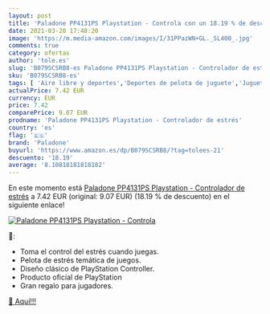 ```yaml
---
layout: post
title: 'Paladone PP4131PS Playstation - Controla con un 18.19 % de descuento'
date: 2021-03-20 17:48:20
image: 'https://m.media-amazon.com/images/I/31PPazWN+GL._SL400_.jpg'
comments: true
category: ofertas
author: 'tole.es'
slug: 'B079SCSRB8-es Paladone PP4131PS Playstation - Controlador de estrés'
sku: 'B079SCSRB8-es'
tags: [ 'Aire libre y deportes','Deportes de pelota de juguete','Juguetes','Juguetes y juegos','Videojuegos','paladone','playstation', ]
actualPrice: 7.42 EUR
currency: EUR
price: 7.42
comparePrice: 9.07 EUR
prodname: 'Paladone PP4131PS Playstation - Controlador de estrés'
country: 'es'
flag: '🇪🇸'
brand: 'Paladone'
buyurl: 'https://www.amazon.es/dp/B079SCSRB8/?tag=tolees-21'
descuento: '18.19'
average: '8.10818181818182'
---
```


En este momento está [Paladone PP4131PS Playstation - Controlador de estrés](https://www.amazon.es/dp/B079SCSRB8/?tag=tolees-21) a 7.42 EUR (original: 9.07 EUR) (18.19 %  de descuento) en el siguiente enlace!

[![Paladone PP4131PS Playstation - Controla](https://m.media-amazon.com/images/I/31PPazWN+GL._SL400_.jpg)](https://www.amazon.es/dp/B079SCSRB8/?tag=tolees-21)

🔎:

- Toma el control del estrés cuando juegas.
- Pelota de estrés temática de juegos.
- Diseño clásico de PlayStation Controller.
- Producto oficial de PlayStation
- Gran regalo para jugadores.

[🛒 Aquí!!!](https://www.amazon.es/dp/B079SCSRB8/?tag=tolees-21)
